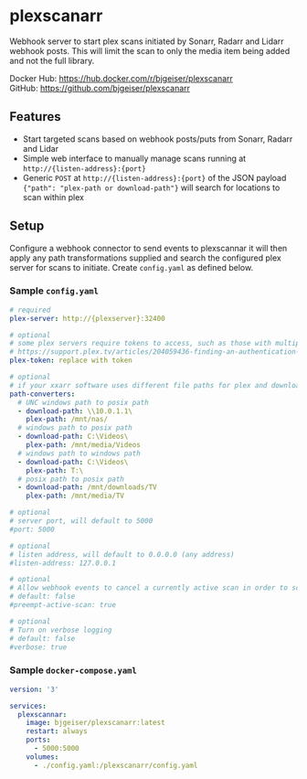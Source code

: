 # plexscanarr
Webhook server to start plex scans initiated by Sonarr, Radarr and Lidarr webhook posts.  This will limit the scan to only the media item being added and not the full library.  

Docker Hub: https://hub.docker.com/r/bjgeiser/plexscanarr <br>
GitHub: https://github.com/bjgeiser/plexscanarr

## Features
* Start targeted scans based on webhook posts/puts from Sonarr, Radarr and Lidar
* Simple web interface to manually manage scans running at `http://{listen-address}:{port}`
* Generic `POST` at `http://{listen-address}:{port}` of the JSON payload `{"path": "plex-path or download-path"}` will search for locations to scan within plex

## Setup
Configure a webhook connector to send events to plexscannar it will then apply any path transformations supplied and search the configured plex server for scans to initiate.
Create `config.yaml` as defined below.

### Sample `config.yaml`
```yaml
# required
plex-server: http://{plexserver}:32400

# optional
# some plex servers require tokens to access, such as those with multiple local users
# https://support.plex.tv/articles/204059436-finding-an-authentication-token-x-plex-token/
plex-token: replace with token

# optional
# if your xxarr software uses different file paths for plex and downloads enter conversions here
path-converters:
  # UNC windows path to posix path
  - download-path: \\10.0.1.1\
    plex-path: /mnt/nas/
  # windows path to posix path  
  - download-path: C:\Videos\
    plex-path: /mnt/media/Videos
  # windows path to windows path  
  - download-path: C:\Videos\
    plex-path: T:\
  # posix path to posix path  
  - download-path: /mnt/downloads/TV
    plex-path: /mnt/media/TV

# optional
# server port, will default to 5000
#port: 5000

# optional
# listen address, will default to 0.0.0.0 (any address)
#listen-address: 127.0.0.1

# optional
# Allow webhook events to cancel a currently active scan in order to scan new media faster 
# default: false
#preempt-active-scan: true

# optional
# Turn on verbose logging
# default: false
#verbose: true
```

### Sample `docker-compose.yaml`
```yaml
version: '3'

services:
  plexscannar:
    image: bjgeiser/plexscanarr:latest
    restart: always
    ports:
      - 5000:5000
    volumes:
      - ./config.yaml:/plexscanarr/config.yaml
```